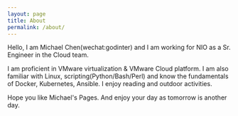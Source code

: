 ```yaml
---
layout: page
title: About
permalink: /about/
---
```

Hello, I am Michael Chen(wechat:godinter) and I am working for NIO as a Sr. Engineer in the Cloud team. 

I am proficient in VMware virtualization & VMware Cloud platform. I am also familiar with Linux, scripting(Python/Bash/Perl) and know the fundamentals of Docker, Kubernetes, Ansible. I enjoy reading and outdoor activities.

Hope you like Michael's Pages. And enjoy your day as tomorrow is another day.
